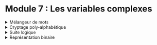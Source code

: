 # Module 7 : Les variables complexes

<details markdown="block">
<summary>Mélangeur de mots</summary>

# Mélangeur de mots

# More about this project

### Related course
ENI | INITIATION A LA PROGRAMMATION AVEC JAVA  
TRAVAUX PRATIQUE : Module 7 : Les variables complexes  
[Mélangeur de mots](https://github.com/Dyrits/IALPAJ-TP/blob/master/Enonc%C3%A9s/Module%2007%20-%20Enonc%C3%A9%20TP%2001%20-%20M%C3%A9langeur%20de%20mots.pdf)

### Description of the project by ENI
Ecrire un programme **fr.eni_ecole.jse.melangeur.Melangeurqui** mélange les lettres (sauf la première etla dernière) de chaque mot d'une phrase et qui affiche la phrase avec les mots mélangés.  

Exemple de résultat:  
Ercire un porgrmame fr.eni_ecole.jse.melangeur.Melangeur qui mgnléae les lrtetes (suaf la prermèie et la drrnèiee) de cauhqe mot d'une psrahe et qui afifhce la pshare aevc les mtos mlsgééan.

### Technologies | Libraries | Frameworks | Tools  
- Java

### Details | Comments
- This project has been freely made from scratch following global instructions.

### Status
Completed

#### Last update
12/06/2020

#### Last update (README.md)
12/06/2020
</details>
<details markdown="block">
<summary>Cryptage poly-alphabétique</summary>

# Cryptage poly-alphabétique

# More about this project

### Related course
ENI | INITIATION A LA PROGRAMMATION AVEC JAVA  
TRAVAUX PRATIQUE : Module 7 : Les variables complexes  
[Cryptage poly-alphabétique](https://github.com/Dyrits/IALPAJ-TP/blob/master/Enonc%C3%A9s/Module%2007%20-%20Enonc%C3%A9%20TP%2002%20-%20Cryptage%20polyalphab%C3%A9tique.pdf)

### Description of the project by ENI
Mettre en place un programme permettant de crypter ou décrypter une chaîne saisie en fonction d’une clé saisie sur 8 caractères maximum.  
Pour crypter la chaîne de caractères saisie, utiliserun tableau dans lequel sont affichés autant d’alphabets qu'il y a de lettres (26) et qui crypte le texte à l’aide d’une clé de la manière suivante :  
- On cherche la valeur correspondant à la colonne i et la ligne j où i est la premièrelettre du mot en clair et j la premièrelettre de la clé. La lettre ainsi trouvée est la premièrelettre du mot crypté.  
- On procède de même pour toutes les lettres du mot en clair.  
- Lorsque la dernière lettre de la clé a été utilisée, on utilise de nouveau la premièreet ainsi de suite.  

Voyons un exemple :  
Texte en clair : INFORMATIQUE  
Clé : INRACI  
Cryptogramme : QAWOTUIGZQWM  

Car ‘q’ est la lettre qui se trouve à l’intersection du ‘I’ horizontal du mot en clair et du ‘I’ vertical de la clé INRACI.

### Technologies | Libraries | Frameworks | Tools  
- Java

### Details | Comments
- This project has been freely made from scratch following global instructions.

### Status
Completed

#### Last update
12/06/2020

#### Last update (README.md)
12/06/2020
</details>
<details markdown="block">
<summary>Suite logique</summary>

# Suite logique

# More about this project

### Related course
ENI | INITIATION A LA PROGRAMMATION AVEC JAVA  
TRAVAUX PRATIQUE : Module 7 : Les variables complexes  
[Suite logique](https://github.com/Dyrits/IALPAJ-TP/blob/master/Enonc%C3%A9s/Module%2007%20-%20Enonc%C3%A9%20TP%2003%20-%20Suite%20logique.pdf)

### Description of the project by ENI
1  
11  
21  
1211  
111221  
312211  

- Donner la suite de cette suite de chiffre.
- Une fois la suite trouvée, mettre en place l'algorithme permettant de continuer cette suite à une profondeur de 40.
- Optimiser le code afin que le temps d'exécution avec une profondeur de 40 soit inférieur à 1s.

### Technologies | Libraries | Frameworks | Tools  
- Java

### Details | Comments
- This project has been freely made from scratch following global instructions.

### Status
Completed

#### Last update
13/06/2020

#### Last update (README.md)
13/06/2020
</details>
<details markdown="block">
<summary>Représentation binaire</summary>

# Représentation binaire

# More about this project

### Related course
ENI | INITIATION A LA PROGRAMMATION AVEC JAVA  
TRAVAUX PRATIQUE : Module 7 : Les variables complexes  
[Représentation binaire](https://github.com/Dyrits/IALPAJ-TP/blob/master/Enonc%C3%A9s/Module%2007%20-%20Enonc%C3%A9%20TP%2004%20-%20Repr%C3%A9sentation%20binaire.pdf)

### Description of the project by ENI
Écrire une `classefr.eni_ecole.jse.AfficheurBinaire` qui affiche la représentation binaire d’unnombre entier compris entre 0 et 256 (sans utiliser `Integer.toBinaryString()` ni aucune autre classe que `Integer` et `System`)

Exemple:  
77 donne 0100 1101

### Technologies | Libraries | Frameworks | Tools  
- Java

### Details | Comments
- This project has been freely made from scratch following global instructions.

### Status
Completed

#### Last update
13/06/2020

#### Last update (README.md)
13/06/2020
</details>